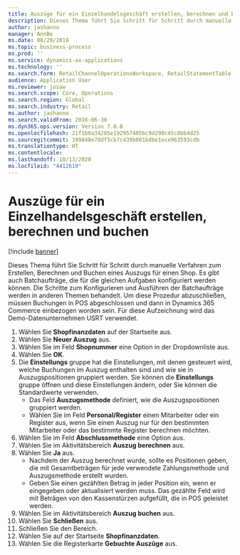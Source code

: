 ```yaml
---
title: Auszüge für ein Einzelhandelsgeschäft erstellen, berechnen und buchen
description: Dieses Thema führt Sie Schritt für Schritt durch manuelle Verfahren zum Erstellen, Berechnen und Buchen eines Auszugs für einen Shop.
author: jashanno
manager: AnnBe
ms.date: 08/29/2018
ms.topic: business-process
ms.prod: ''
ms.service: dynamics-ax-applications
ms.technology: ''
ms.search.form: RetailChannelOperationsWorkspace, RetailStatementTable
audience: Application User
ms.reviewer: josaw
ms.search.scope: Core, Operations
ms.search.region: Global
ms.search.industry: Retail
ms.author: jashanno
ms.search.validFrom: 2016-06-30
ms.dyn365.ops.version: Version 7.0.0
ms.openlocfilehash: 21f1b0a34205e192957405bc9d298c45c8bb4d25
ms.sourcegitcommit: 199848e78df5cb7c439b001bdbe1ece963593cdb
ms.translationtype: HT
ms.contentlocale: 
ms.lasthandoff: 10/13/2020
ms.locfileid: "4412619"
---
```

# <a name="create-calculate-and-post-statements-for-a-retail-store"></a>Auszüge für ein Einzelhandelsgeschäft erstellen, berechnen und buchen

[!include [banner](../includes/banner.md)]

Dieses Thema führt Sie Schritt für Schritt durch manuelle Verfahren zum Erstellen, Berechnen und Buchen eines Auszugs für einen Shop. Es gibt auch Batchaufträge, die für die gleichen Aufgaben konfiguriert werden können. Die Schritte zum Konfigurieren und Ausführen der Batchaufträge werden in anderen Themen behandelt. Um diese Prozedur abzuschließen, müssen Buchungen in POS abgeschlossen und dann in Dynamics 365 Commerce einbezogen worden sein. Für diese Aufzeichnung wird das Demo-Datenunternehmen USRT verwendet.

1. Wählen Sie **Shopfinanzdaten** auf der Startseite aus.
2. Wählen Sie **Neuer Auszug** aus.
3. Wählen Sie im Feld **Shopnummer** eine Option in der Dropdownliste aus.
4. Wählen Sie **OK**.
5. Die **Einstellungs** gruppe hat die Einstellungen, mit denen gesteuert wird, welche Buchungen im Auszug enthalten sind und wie sie in Auszugspositionen gruppiert werden. Sie können die **Einstellungs** gruppe öffnen und diese Einstellungen ändern, oder Sie können die Standardwerte verwenden.  
    - Das Feld **Auszugsmethode** definiert, wie die Auszugspositionen gruppiert werden.  
    - Wählen Sie im Feld **Personal/Register** einen Mitarbeiter oder ein Register aus, wenn Sie einen Auszug nur für den bestimmten Mitarbeiter oder das bestimmte Register berechnen möchten.  
6. Wählen Sie im Feld **Abschlussmethode** eine Option aus.
7. Wählen Sie im Aktivitätsbereich **Auszug berechnen** aus.
8. Wählen Sie **Ja** aus.
    - Nachdem der Auszug berechnet wurde, sollte es Positionen geben, die mit Gesamtbeträgen für jede verwendete Zahlungsmethode und Auszugsmethode erstellt wurden.  
    - Geben Sie einen gezählten Betrag in jeder Position ein, wenn er eingegeben oder aktualisiert werden muss. Das gezählte Feld wird mit Beträgen von den Kassenstürzen aufgefüllt, die in POS geleistet werden.  
9. Wählen Sie im Aktivitätsbereich **Auszug buchen** aus.
10. Wählen Sie **Schließen** aus.
11. Schließen Sie den Bereich.
12. Wählen Sie auf der Startseite **Shopfinanzdaten**.
13. Wählen Sie die Registerkarte **Gebuchte Auszüge** aus.

